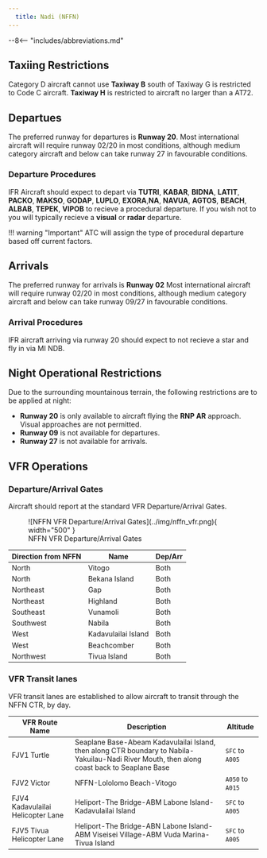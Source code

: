 ```yaml
---
  title: Nadi (NFFN)
---
```


--8<-- "includes/abbreviations.md"

## Taxiing Restrictions
Category D aircraft cannot use **Taxiway B** south of Taxiway G is restricted to Code C aircraft. **Taxiway H** is restricted to aircraft no larger than a AT72.

## Departues
The preferred runway for departures is **Runway 20**. Most international aircraft will require runway 02/20 in most conditions, although medium category aircraft and below can take runway 27 in favourable conditions. 

### Departure Procedures
IFR Aircraft should expect to depart via **TUTRI**, **KABAR**, **BIDNA**, **LATIT**, **PACKO**, **MAKSO**, **GODAP**, **LUPLO**, **EXORA**,**NA**, **NAVUA**, **AGTOS**, **BEACH**, **ALBAB**, **TEPEK**, **VIPOB** to recieve a procedural departure. If you wish not to you will typically recieve a **visual** or **radar** departure. 

!!! warning "Important"
    ATC will assign the type of procedural departure based off current factors.

## Arrivals
The preferred runway for arrivals is **Runway 02** Most international aircraft will require runway 02/20 in most conditions, although medium category aircraft and below can take runway 09/27 in favourable conditions. 

### Arrival Procedures
IFR aircraft arriving via runway 20 should expect to not recieve a star and fly in via MI NDB.

## Night Operational Restrictions
Due to the surrounding mountainous terrain, the following restrictions are to be applied at night:

- **Runway 20** is only available to aircraft flying the **RNP AR** approach. Visual approaches are not permitted.
- **Runway 09** is not available for departures.
- **Runway 27** is not available for arrivals.

## VFR Operations
### Departure/Arrival Gates
Aircraft should report at the standard VFR Departure/Arrival Gates.

<figure markdown>
![NFFN VFR Departure/Arrival Gates](../img/nffn_vfr.png){ width="500" }
  <figcaption>NFFN VFR Departure/Arrival Gates</figcaption>
</figure>

| Direction from NFFN | Name | Dep/Arr |
| ------------------- | ---- | ------- |
| North | Vitogo | Both |
| North | Bekana Island | Both |
| Northeast | Gap | Both |
| Northeast | Highland | Both |
| Southeast | Vunamoli | Both |
| Southwest | Nabila | Both |
| West | Kadavulailai Island | Both |
| West | Beachcomber | Both |
| Northwest | Tivua Island | Both |

### VFR Transit lanes
VFR transit lanes are established to allow aircraft to transit through the NFFN CTR, by day.

| VFR Route Name | Description | Altitude |
| ------ | ------- | ------ |
| FJV1 Turtle | Seaplane Base-Abeam Kadavulailai Island, then along CTR boundary to Nabila-Yakuilau-Nadi River Mouth, then along coast back to Seaplane Base | `SFC` to `A005` |
| FJV2 Victor | NFFN-Lololomo Beach-Vitogo | `A050` to `A015` |
| FJV4 Kadavulailai Helicopter Lane | Heliport-The Bridge-ABM Labone Island-Kadavulailai Island | `SFC` to `A005` |
| FJV5 Tivua Helicopter Lane | Heliport-The Bridge-ABN Labone Island-ABM Viseisei Village-ABM Vuda Marina-Tivua Island | `SFC` to `A005` |


